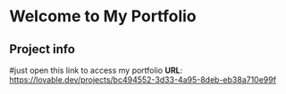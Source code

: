 # Welcome to My Portfolio
## Project info
#just open this link to access my portfolio
**URL**: https://lovable.dev/projects/bc494552-3d33-4a95-8deb-eb38a710e99f



